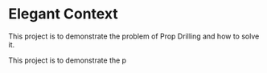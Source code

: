 # Elegant Context
This project is to demonstrate the problem of Prop Drilling and how to solve it.

This project is to demonstrate the p